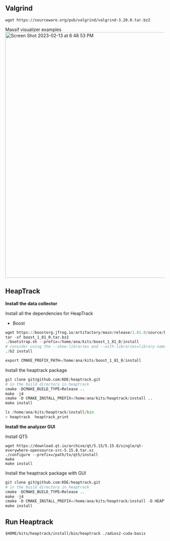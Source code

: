 ## Valgrind

```
wget https://sourceware.org/pub/valgrind/valgrind-3.20.0.tar.bz2
```

Massif visualizer examples
<img width="774" alt="Screen Shot 2023-02-13 at 6 48 53 PM" src="https://user-images.githubusercontent.com/16229479/218600259-5c44a112-e03d-46cd-888a-4c562069708d.png">


##  HeapTrack

**Install the data collector**

Install all the dependencies for HeapTrack
- Boost

```python
wget https://boostorg.jfrog.io/artifactory/main/release/1.81.0/source/boost_1_81_0.tar.bz2
tar -xf boost_1_81_0.tar.bz2
./bootstrap.sh --prefix=/home/ana/kits/boost_1_81_0/install
# consider using the --show-libraries and --with-libraries=library-name-list options to limit the long wait you'll experience if you build everything
./b2 install

export CMAKE_PREFIX_PATH=/home/ana/kits/boost_1_81_0/install
```

Install the heaptrack package

```python
git clone git@github.com:KDE/heaptrack.git
# in the build directory in heaptrack
cmake -DCMAKE_BUILD_TYPE=Release ..
make -j4
cmake -D CMAKE_INSTALL_PREFIX=/home/ana/kits/heaptrack/install ..
make install

ls /home/ana/kits/heaptrack/install/bin
> heaptrack  heaptrack_print
```

**Install the analyzer GUI**

Install QT5
```
wget https://download.qt.io/archive/qt/5.15/5.15.8/single/qt-everywhere-opensource-src-5.15.8.tar.xz
./configure --prefix=/path/to/qt5/install
make
make install
```

Install the heaptrack package with GUI

```python
git clone git@github.com:KDE/heaptrack.git
# in the build directory in heaptrack
cmake -DCMAKE_BUILD_TYPE=Release ..
make -j4
cmake -D CMAKE_INSTALL_PREFIX=/home/ana/kits/heaptrack/install -D HEAPTRACK_BUILD_GUI=TRUE ..
make install
```

## Run Heaptrack

```
$HOME/kits/heaptrack/install/bin/heaptrack ./adios2-cuda-basis
```
